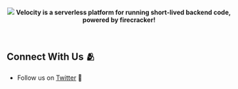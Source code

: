 <br />
<p align="center">
    <img src="https://github.com/runvelocity/.github/assets/66149718/6c88ed6d-30f2-495d-b296-1416fc7c75a2"></img>
    <b>Velocity is a serverless platform for running short-lived backend code, powered by firecracker!</b>
</p>

<br />

<h2>Connect With Us 🫂</h2>
<ul>
    <li>Follow us on <a href="https://twitter.com/utibeabasi6">Twitter</a> 🐤</li>
</ul>
